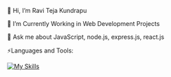 👋 Hi, I’m Ravi Teja Kundrapu

👀 I’m Currently Working in Web Development Projects
  
💬 Ask me about JavaScript, node.js, express.js, react.js


⚡Languages and Tools:

[![My Skills](https://skills.thijs.gg/icons?i=html,css,bootstrap,js,sqlite,git,linux,nodejs,express,react,azure,py)](https://skills.thijs.gg) 
